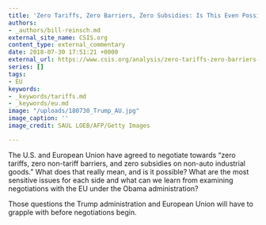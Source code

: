 ```yaml
---
title: 'Zero Tariffs, Zero Barriers, Zero Subsidies: Is This Even Possible?'
authors:
- _authors/bill-reinsch.md
external_site_name: CSIS.org
content_type: external_commentary
date: 2018-07-30 17:51:21 +0000
external_url: https://www.csis.org/analysis/zero-tariffs-zero-barriers-zero-subsidies-even-possible
series: []
tags:
- EU
keywords:
- _keywords/tariffs.md
- _keywords/eu.md
image: "/uploads/180730_Trump_AU.jpg"
image_caption: ''
image_credit: SAUL LOEB/AFP/Getty Images

---
```

The U.S. and European Union have agreed to negotiate towards “zero tariffs, zero non-tariff barriers, and zero subsidies on non-auto industrial goods.” What does that really mean, and is it possible? What are the most sensitive issues for each side and what can we learn from examining negotiations with the EU under the Obama administration?

Those questions the Trump administration and European Union will have to grapple with before negotiations begin.